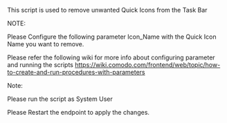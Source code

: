 This script is used to remove unwanted Quick Icons from the Task Bar

NOTE:

Please Configure the following parameter Icon_Name with the Quick Icon Name you want to remove.

Please refer the following wiki for more info about configuring parameter and running the scripts https://wiki.comodo.com/frontend/web/topic/how-to-create-and-run-procedures-with-parameters

Note:

Please run the script as System User

Please Restart the endpoint to apply the changes.

 